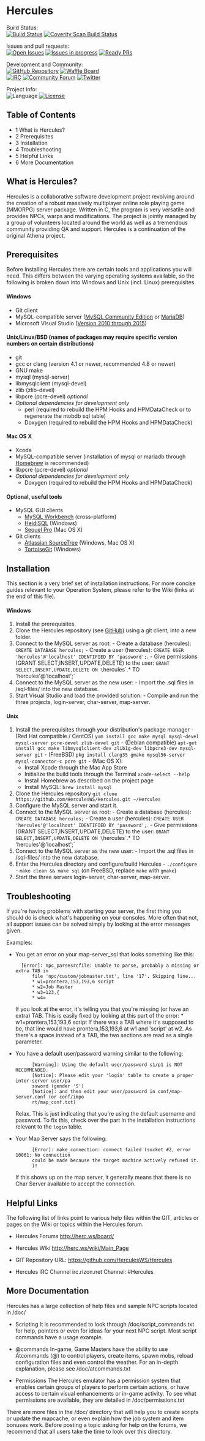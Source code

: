 Hercules
========

Build Status:  
[![Build Status](https://travis-ci.org/HerculesWS/Hercules.svg)](https://travis-ci.org/HerculesWS/Hercules)
[![Coverity Scan Build Status](https://scan.coverity.com/projects/3892/badge.svg)](https://scan.coverity.com/projects/herculesws-hercules)

Issues and pull requests:  
[![Open Issues](https://img.shields.io/github/issues-raw/HerculesWS/Hercules.svg?label=Open%20Issues)](https://github.com/HerculesWS/Hercules/issues)
[![Issues in progress](https://badge.waffle.io/HerculesWS/Hercules.svg?label=status%3Aconfirmed&title=In%20Progress)](https://waffle.io/HerculesWS/Hercules)
[![Ready PRs](https://badge.waffle.io/HerculesWS/Hercules.svg?label=status%3Aready&title=Ready%20PRs)](https://waffle.io/HerculesWS/Hercules)

Development and Community:  
[![GitHub Repository](https://img.shields.io/badge/github-HerculesWS/Hercules-green.svg)](https://github.com/HerculesWS/Hercules)
[![Waffle Board](https://img.shields.io/badge/waffle-HerculesWS/Hercules-6699dd.svg)](https://waffle.io/HerculesWS/Hercules)  
[![IRC](https://img.shields.io/badge/IRC-Rizon/Hercules-yellow.svg)](irc://rizon.net/Hercules)
[![Community Forum](https://img.shields.io/badge/forum-herc.ws-orange.svg)](http://herc.ws)
[![Twitter](https://img.shields.io/badge/twitter-@HerculesWS-blue.svg)](https://twitter.com/HerculesWS)

Project Info:  
![Language](https://img.shields.io/badge/language-C-yellow.svg)
[![License](https://img.shields.io/badge/license-GPLv3-663399.svg)](https://github.com/HerculesWS/Hercules/blob/master/LICENSE)

Table of Contents
---------
* 1 What is Hercules?
* 2 Prerequisites
* 3 Installation
* 4 Troubleshooting
* 5 Helpful Links
* 6 More Documentation

What is Hercules?
-----------------
Hercules is a collaborative software development project revolving around the
creation of a robust massively multiplayer online role playing game (MMORPG)
server package. Written in C, the program is very versatile and provides NPCs,
warps and modifications. The project is jointly managed by a group of
volunteers located around the world as well as a tremendous community providing
QA and support. Hercules is a continuation of the original Athena project.

Prerequisites
-------------
Before installing Hercules there are certain tools and applications you will
need.  This differs between the varying operating systems available, so the
following is broken down into Windows and Unix (incl. Linux) prerequisites.

#### Windows
  - Git client
  - MySQL-compatible server ([MySQL Community Edition](https://www.mysql.com/products/community/) or [MariaDB](https://mariadb.org/))
  - Microsoft Visual Studio ([Version 2010 through 2015](https://www.visualstudio.com/))

#### Unix/Linux/BSD (names of packages may require specific version numbers on certain distributions)
  - git
  - gcc or clang (version 4.1 or newer, recommended 4.8 or newer)
  - GNU make
  - mysql (mysql-server)
  - libmysqlclient (mysql-devel)
  - zlib (zlib-devel)
  - libpcre (pcre-devel) *optional*
  - *Optional dependencies for development only*
    - perl (required to rebuild the HPM Hooks and HPMDataCheck or to regenerate the mobdb sql table)
    - Doxygen (required to rebuild the HPM Hooks and HPMDataCheck)

#### Mac OS X
  - Xcode
  - MySQL-compatible server (installation of mysql or mariadb through [Homebrew](http://brew.sh/) is recommended)
  - libpcre (pcre-devel) *optional*
  - *Optional dependencies for development only*
    - Doxygen (required to rebuild the HPM Hooks and HPMDataCheck)

#### Optional, useful tools
  - MySQL GUI clients
    - [MySQL Workbench](http://www.mysql.com/downloads/workbench/) (cross-platform)
    - [HeidiSQL](http://www.heidisql.com/) (Windows)
    - [Sequel Pro](http://www.sequelpro.com/) (Mac OS X)
  - Git clients
    - [Atlassian SourceTree](https://www.sourcetreeapp.com/) (Windows, Mac OS X)
    - [TortoiseGit](https://tortoisegit.org/) (Windows)


Installation
------------

This section is a very brief set of installation instructions. For more concise guides
relevant to your Operation System, please refer to the Wiki (links at the end of this file).

#### Windows
  1. Install the prerequisites.
  2. Clone the Hercules repository (see [GitHub](https://github.com/HerculesWS/Hercules)) using a git client, into a new folder.
  3. Connect to the MySQL server as root:
    - Create a database (hercules): `CREATE DATABASE hercules;`
    - Create a user (hercules): `CREATE USER 'hercules'@'localhost' IDENTIFIED BY 'password';`.
    - Give permissions (GRANT SELECT,INSERT,UPDATE,DELETE) to the user: `GRANT SELECT,INSERT,UPDATE,DELETE ON \`hercules\`.* TO 'hercules'@'localhost';`
  4. Connect to the MySQL server as the new user:
    - Import the .sql files in /sql-files/ into the new database.
  5. Start Visual Studio and load the provided solution:
    - Compile and run the three projects, login-server, char-server, map-server.

#### Unix
  1. Install the prerequisites through your distribution's package manager
    - (Red Hat compatible / CentOS) `yum install gcc make mysql mysql-devel mysql-server pcre-devel zlib-devel git`
    - (Debian compatible) `apt-get install gcc make libmysqlclient-dev zlib1g-dev libpcre3-dev mysql-server git`
    - (FreeBSD) `pkg install clang35 gmake mysql56-server mysql-connector-c pcre git`
    - (Mac OS X):
      - Install Xcode through the Mac App Store
      - Initialize the build tools through the Terminal `xcode-select --help`
      - Install Homebrew as described on the project page
      - Install MySQL: `brew install mysql`
  2. Clone the Hercules repository `git clone https://github.com/HerculesWS/Hercules.git ~/Hercules`
  3. Configure the MySQL server and start it.
  4. Connect to the MySQL server as root:
    - Create a database (hercules): `CREATE DATABASE hercules;`
    - Create a user (hercules): `CREATE USER 'hercules'@'localhost' IDENTIFIED BY 'password';`.
    - Give permissions (GRANT SELECT,INSERT,UPDATE,DELETE) to the user: `GRANT SELECT,INSERT,UPDATE,DELETE ON \`hercules\`.* TO 'hercules'@'localhost';`
  5. Connect to the MySQL server as the new user:
    - Import the .sql files in /sql-files/ into the new database.
  6. Enter the Hercules directory and configure/build Hercules
    - `./configure`
    - `make clean && make sql` (on FreeBSD, replace `make` with `gmake`)
  7. Start the three servers login-server, char-server, map-server.

Troubleshooting
---------------

If you're having problems with starting your server, the first thing you should
do is check what's happening on your consoles. More often that not, all support
issues can be solved simply by looking at the error messages given.

Examples:

* You get an error on your map-server_sql that looks something like this:

		[Error]: npc_parsesrcfile: Unable to parse, probably a missing or extra TAB in 
			file 'npc/custom/jobmaster.txt', line '17'. Skipping line...
			* w1=prontera,153,193,6 script
			* w2=Job Master
			* w3=123,{
			* w4=

	If you look at the error, it's telling you that you're missing (or have an extra) TAB.
		This is easily fixed by looking at this part of the error: * w1=prontera,153,193,6 script
		If there was a TAB where it's supposed to be, that line would have prontera,153,193,6 at w1
		and 'script' at w2. As there's a space instead of a TAB, the two sections are read as a
		single parameter.

* You have a default user/password warning similar to the following:
		
			[Warning]: Using the default user/password s1/p1 is NOT RECOMMENDED.
			[Notice]: Please edit your 'login' table to create a proper inter-server user/pa
			ssword (gender 'S')
			[Notice]: and then edit your user/password in conf/map-server.conf (or conf/impo
			rt/map_conf.txt)

	Relax. This is just indicating that you're using the default username and password. To
		fix this, check over the part in the installation instructions relevant to the `login` table.

* Your Map Server says the following:

			[Error]: make_connection: connect failed (socket #2, error 10061: No connection
			could be made because the target machine actively refused it.
			)!

	If this shows up on the map server, it generally means that there is no Char Server available
		to accept the connection.

Helpful Links
-------------

The following list of links point to various help files within the GIT, articles or
pages on the Wiki or topics within the Hercules forum.

* Hercules Forums
	http://herc.ws/board/

* Hercules Wiki
	http://herc.ws/wiki/Main_Page

* GIT Repository URL:
	https://github.com/HerculesWS/Hercules

* Hercules IRC Channel
	irc.rizon.net
	Channel: #Hercules


More Documentation
------------------

Hercules has a large collection of help files and sample NPC scripts located in /doc/

* Scripting
	It is recommended to look through /doc/script_commands.txt for help, pointers or
	even for ideas for your next NPC script. Most script commands have a usage example.

* @commands
	In-game, Game Masters have the ability to use Atcommands (@) to control players, 
	create items, spawn mobs, reload configuration files and even control the weather.
	For an in-depth explanation, please see /doc/atcommands.txt

* Permissions
	The Hercules emulator has a permission system that enables certain groups of players
	to perform certain actions, or have access to certain visual enhancements or in-game
	activity. To see what permissions are available, they are detailed in /doc/permissions.txt

There are more files in the /doc/ directory that will help you to create scripts or update the
mapcache, or even explain how the job system and item bonuses work. Before posting a topic asking
for help on the forums, we recommend that all users take the time to look over this directory.
